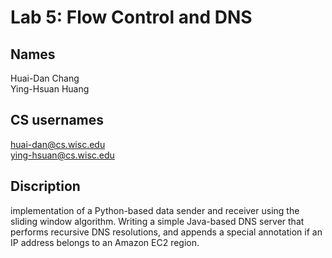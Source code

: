# Lab 5: Flow Control and DNS
## Names
Huai-Dan Chang  
Ying-Hsuan Huang

## CS usernames
huai-dan@cs.wisc.edu  
ying-hsuan@cs.wisc.edu

## Discription
implementation of a Python-based data sender and receiver using the sliding window algorithm. Writing a simple Java-based DNS server that performs recursive DNS resolutions, and appends a special annotation if an IP address belongs to an Amazon EC2 region.

